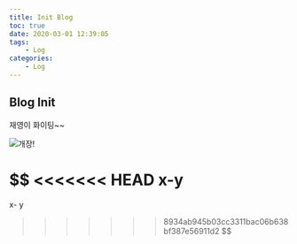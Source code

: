 ```yaml
---
title: Init Blog
toc: true
date: 2020-03-01 12:39:05
tags: 
    - Log
categories: 
    - Log
---
```


## Blog Init
재영이 화이팅~~ 

![개장!](https://user-images.githubusercontent.com/26294469/74609940-0b6b0880-5132-11ea-9616-d6f8293cc8aa.gif)

$$
<<<<<<< HEAD
x-y
=======
x- y
>>>>>>> 8934ab945b03cc3311bac06b638bf387e56911d2
$$
